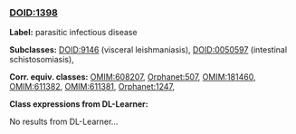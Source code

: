 
### [DOID:1398](http://purl.obolibrary.org/obo/DOID_1398)
**Label:** parasitic infectious disease

**Subclasses:** [DOID:9146](http://purl.obolibrary.org/obo/DOID_9146) (visceral leishmaniasis), [DOID:0050597](http://purl.obolibrary.org/obo/DOID_0050597) (intestinal schistosomiasis), 

**Corr. equiv. classes:** [OMIM:608207](http://purl.obolibrary.org/obo/OMIM_608207), [Orphanet:507](http://www.orpha.net/ORDO/Orphanet_507), [OMIM:181460](http://purl.obolibrary.org/obo/OMIM_181460), [OMIM:611382](http://purl.obolibrary.org/obo/OMIM_611382), [OMIM:611381](http://purl.obolibrary.org/obo/OMIM_611381), [Orphanet:1247](http://www.orpha.net/ORDO/Orphanet_1247), 

**Class expressions from DL-Learner:**

No results from DL-Learner...




